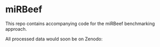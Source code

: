 # miRBeef
This repo contains accompanying code for the miRBeef benchmarking approach.

All processed data would soon be on Zenodo:
